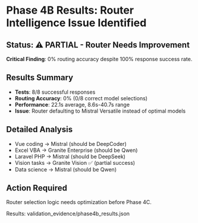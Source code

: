 # Phase 4B Results: Router Intelligence Issue Identified

## Status: ⚠️ PARTIAL - Router Needs Improvement

**Critical Finding**: 0% routing accuracy despite 100% response success rate.

## Results Summary
- **Tests**: 8/8 successful responses
- **Routing Accuracy**: 0% (0/8 correct model selections)
- **Performance**: 22.1s average, 8.6s-40.7s range
- **Issue**: Router defaulting to Mistral Versatile instead of optimal models

## Detailed Analysis
- Vue coding → Mistral (should be DeepCoder)
- Excel VBA → Granite Enterprise (should be Qwen)
- Laravel PHP → Mistral (should be DeepSeek)
- Vision tasks → Granite Vision ✅ (partial success)
- Data science → Mistral (should be Qwen)

## Action Required
Router selection logic needs optimization before Phase 4C.

Results: validation_evidence/phase4b_results.json
